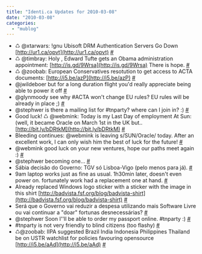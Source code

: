 ```yaml
---
title: "Identi.ca Updates for 2010-03-08"
date: "2010-03-08"
categories: 
  - "mublog"
---
```


- ♺ @xtarwars: !gnu Ubisoft DRM Authentication Servers Go Down [http://ur1.ca/opvt](http://ur1.ca/opvt) [#](http://identi.ca/notice/24033052)
- ♺ @timbray: Holy <whatever>, Edward Tufte gets an Obama administration appointment: [http://is.gd/9Wrsa](http://is.gd/9Wrsa) There is hope. [#](http://identi.ca/notice/24059979)
- ♺ @zoobab: European Conservatives resotution to get access to ACTA documents: [http://i5.be/azP](http://i5.be/azP) [#](http://identi.ca/notice/24060020)
- @jwildeboer but for a long duration flight you'd really appreciate being able to power it off [#](http://identi.ca/notice/24083258)
- @glynmoody see why #ACTA won't change EU rules? EU rules will be already in place ;) [#](http://identi.ca/notice/24083347)
- @stephwer is there a mailing list for #tnparty? where can I join in? :) [#](http://identi.ca/notice/24097992)
- Good luck! ♺ @webmink: Today is my Last Day of employment At Sun: (well, it became Oracle on March 1st in the UK but.. [http://bit.ly/bDRtkM](http://bit.ly/bDRtkM) [#](http://identi.ca/notice/24098167)
- Bleeding continues: @webmink is leaving s/SUN/Oracle/ today. After an excellent work, I can only wish him the best of luck for the future! [#](http://identi.ca/notice/24098375)
- @webmink good luck on your new ventures, hope our paths meet again :) [#](http://identi.ca/notice/24098527)
- @stephwer becoming one... [#](http://identi.ca/notice/24100892)
- Sábia decisão do Governo: TGV só Lisboa-Vigo (pelo menos para já). [#](http://identi.ca/notice/24110859)
- 9am laptop works just as fine as usual. 1h30min later, doesn't even power on. fortunately work had a replacement one at hand. [#](http://identi.ca/notice/24111044)
- Already replaced Windows logo sticker with a sticker with the image in this shirt [http://badvista.fsf.org/blog/badvista-shirt](http://badvista.fsf.org/blog/badvista-shirt) [#](http://identi.ca/notice/24111611)
- Será que o Governo vai reduzir a despesa utilizando mais Software Livre ou vai continuar a "doar" fortunas desnecessárias? [#](http://identi.ca/notice/24111726)
- @stephwer Soon I''ll be able to order my passport online. #tnparty :) [#](http://identi.ca/notice/24112317)
- #tnparty is not very friendly to blind citizens (too flashy) [#](http://identi.ca/notice/24112491)
- ♺@zoobab: IIPA suggested Brazil India Indonesia Philippines Thailand be on USTR watchlist for policies favouring opensource [http://i5.be/aAd](http://i5.be/aAd) [#](http://identi.ca/notice/24123884)
